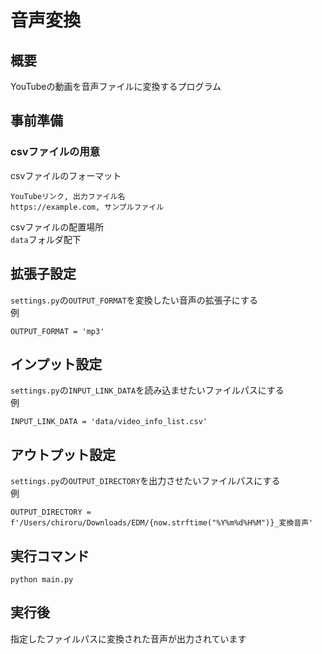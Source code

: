 # 音声変換

## 概要
YouTubeの動画を音声ファイルに変換するプログラム

## 事前準備

### csvファイルの用意
csvファイルのフォーマット
```
YouTubeリンク, 出力ファイル名
https://example.com, サンプルファイル
```

csvファイルの配置場所<br>
`data`フォルダ配下

## 拡張子設定
`settings.py`の`OUTPUT_FORMAT`を変換したい音声の拡張子にする<br>
例
```
OUTPUT_FORMAT = 'mp3'
```

## インプット設定
`settings.py`の`INPUT_LINK_DATA`を読み込ませたいファイルパスにする<br>
例
```
INPUT_LINK_DATA = 'data/video_info_list.csv'
```

## アウトプット設定
`settings.py`の`OUTPUT_DIRECTORY`を出力させたいファイルパスにする<br>
例
```
OUTPUT_DIRECTORY = f'/Users/chiroru/Downloads/EDM/{now.strftime("%Y%m%d%H%M")}_変換音声'
```

## 実行コマンド
```
python main.py
```

## 実行後
指定したファイルパスに変換された音声が出力されています
